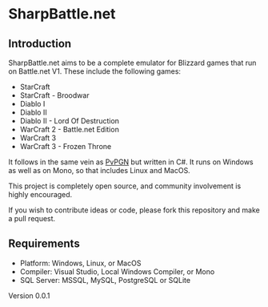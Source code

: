 # SharpBattle.net

## Introduction

SharpBattle.net aims to be a complete emulator for Blizzard games that run on Battle.net V1. These include the following games:

 + StarCraft
 + StarCraft - Broodwar
 + Diablo I
 + Diablo II
 + Diablo II - Lord Of Destruction
 + WarCraft 2 - Battle.net Edition
 + WarCraft 3
 + WarCraft 3 - Frozen Throne

It follows in the same vein as [PvPGN](http://pvpgn.berlios.de/) but written in C#. It runs on Windows as well as on Mono, so that
includes Linux and MacOS.

This project is completely open source, and community involvement is highly encouraged.

If you wish to contribute ideas or code, please fork this repository and make a pull request.

## Requirements

 + Platform: Windows, Linux, or MacOS
 + Compiler: Visual Studio, Local Windows Compiler, or Mono
 + SQL Server: MSSQL, MySQL, PostgreSQL or SQLite

Version 0.0.1